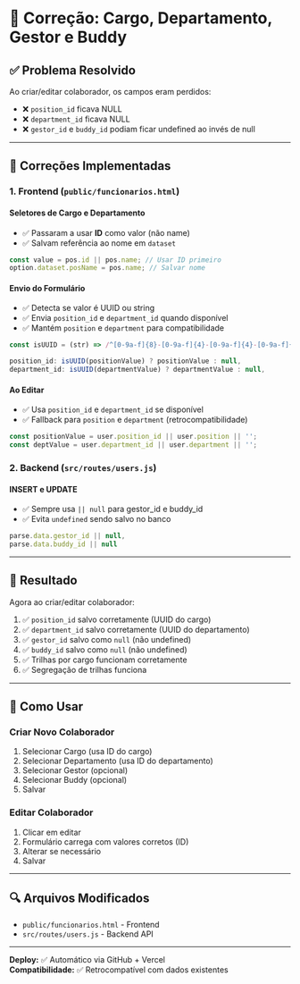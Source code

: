 # 🔧 Correção: Cargo, Departamento, Gestor e Buddy

## ✅ **Problema Resolvido**

Ao criar/editar colaborador, os campos eram perdidos:
- ❌ `position_id` ficava NULL
- ❌ `department_id` ficava NULL  
- ❌ `gestor_id` e `buddy_id` podiam ficar undefined ao invés de null

---

## 🔨 **Correções Implementadas**

### **1. Frontend (`public/funcionarios.html`)**

#### Seletores de Cargo e Departamento
- ✅ Passaram a usar **ID** como valor (não name)
- ✅ Salvam referência ao nome em `dataset`

```javascript
const value = pos.id || pos.name; // Usar ID primeiro
option.dataset.posName = pos.name; // Salvar nome
```

#### Envio do Formulário
- ✅ Detecta se valor é UUID ou string
- ✅ Envia `position_id` e `department_id` quando disponível
- ✅ Mantém `position` e `department` para compatibilidade

```javascript
const isUUID = (str) => /^[0-9a-f]{8}-[0-9a-f]{4}-[0-9a-f]{4}-[0-9a-f]{4}-[0-9a-f]{12}$/i.test(str);

position_id: isUUID(positionValue) ? positionValue : null,
department_id: isUUID(departmentValue) ? departmentValue : null,
```

#### Ao Editar
- ✅ Usa `position_id` e `department_id` se disponível
- ✅ Fallback para `position` e `department` (retrocompatibilidade)

```javascript
const positionValue = user.position_id || user.position || '';
const deptValue = user.department_id || user.department || '';
```

### **2. Backend (`src/routes/users.js`)**

#### INSERT e UPDATE
- ✅ Sempre usa `|| null` para gestor_id e buddy_id
- ✅ Evita `undefined` sendo salvo no banco

```javascript
parse.data.gestor_id || null, 
parse.data.buddy_id || null
```

---

## 🎯 **Resultado**

Agora ao criar/editar colaborador:
1. ✅ `position_id` salvo corretamente (UUID do cargo)
2. ✅ `department_id` salvo corretamente (UUID do departamento)
3. ✅ `gestor_id` salvo como `null` (não undefined)
4. ✅ `buddy_id` salvo como `null` (não undefined)
5. ✅ Trilhas por cargo funcionam corretamente
6. ✅ Segregação de trilhas funciona

---

## 📝 **Como Usar**

### **Criar Novo Colaborador**
1. Selecionar Cargo (usa ID do cargo)
2. Selecionar Departamento (usa ID do departamento)
3. Selecionar Gestor (opcional)
4. Selecionar Buddy (opcional)
5. Salvar

### **Editar Colaborador**
1. Clicar em editar
2. Formulário carrega com valores corretos (ID)
3. Alterar se necessário
4. Salvar

---

## 🔍 **Arquivos Modificados**

- `public/funcionarios.html` - Frontend
- `src/routes/users.js` - Backend API

---

**Deploy:** ✅ Automático via GitHub + Vercel  
**Compatibilidade:** ✅ Retrocompatível com dados existentes

